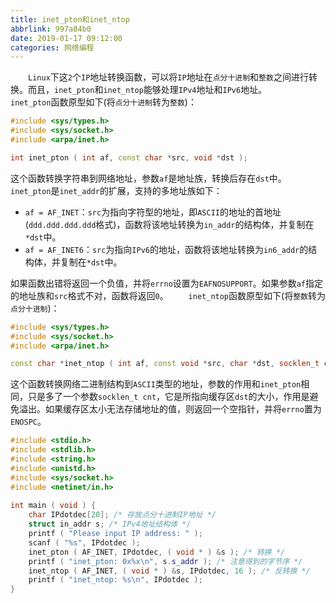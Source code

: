 ```yaml
---
title: inet_pton和inet_ntop
abbrlink: 997a84b0
date: 2019-01-17 09:12:00
categories: 网络编程
---
```

&emsp;&emsp;`Linux`下这`2`个`IP`地址转换函数，可以将`IP`地址在`点分十进制`和`整数`之间进行转换。而且，`inet_pton`和`inet_ntop`能够处理`IPv4`地址和`IPv6`地址。
&emsp;&emsp;`inet_pton`函数原型如下(将`点分十进制`转为`整数`)：

``` cpp
#include <sys/types.h>
#include <sys/socket.h>
#include <arpa/inet.h>

int inet_pton ( int af, const char *src, void *dst );
```

这个函数转换字符串到网络地址，参数`af`是地址族，转换后存在`dst`中。`inet_pton`是`inet_addr`的扩展，支持的多地址族如下：

- `af = AF_INET`：`src`为指向字符型的地址，即`ASCII`的地址的首地址(`ddd.ddd.ddd.ddd`格式)，函数将该地址转换为`in_addr`的结构体，并复制在`*dst`中。
- `af = AF_INET6`：`src`为指向`IPv6`的地址，函数将该地址转换为`in6_addr`的结构体，并复制在`*dst`中。

如果函数出错将返回一个负值，并将`errno`设置为`EAFNOSUPPORT`。如果参数`af`指定的地址族和`src`格式不对，函数将返回`0`。
&emsp;&emsp;`inet_ntop`函数原型如下(将`整数`转为`点分十进制`)：

``` cpp
#include <sys/types.h>
#include <sys/socket.h>
#include <arpa/inet.h>

const char *inet_ntop ( int af, const void *src, char *dst, socklen_t cnt );
```

这个函数转换网络二进制结构到`ASCII`类型的地址，参数的作用和`inet_pton`相同，只是多了一个参数`socklen_t cnt`，它是所指向缓存区`dst`的大小，作用是避免溢出。如果缓存区太小无法存储地址的值，则返回一个空指针，并将`errno`置为`ENOSPC`。

``` cpp
#include <stdio.h>
#include <stdlib.h>
#include <string.h>
#include <unistd.h>
#include <sys/socket.h>
#include <netinet/in.h>
​
int main ( void ) {
    char IPdotdec[20]; /* 存放点分十进制IP地址 */
    struct in_addr s; /* IPv4地址结构体 */
    printf ( "Please input IP address: " );
    scanf ( "%s", IPdotdec );
    inet_pton ( AF_INET, IPdotdec, ( void * ) &s ); /* 转换 */
    printf ( "inet_pton: 0x%x\n", s.s_addr ); /* 注意得到的字节序 */
    inet_ntop ( AF_INET, ( void * ) &s, IPdotdec, 16 ); /* 反转换 */
    printf ( "inet_ntop: %s\n", IPdotdec );
}
```